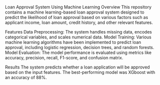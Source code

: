 Loan Approval System Using Machine Learning
Overview
This repository contains a machine learning-based loan approval system designed to predict the likelihood of loan approval based on various factors such as applicant income, loan amount, credit history, and other relevant features.

Features
Data Preprocessing: The system handles missing data, encodes categorical variables, and scales numerical data.
Model Training: Various machine learning algorithms have been implemented to predict loan approval, including logistic regression, decision trees, and random forests.
Model Evaluation: The model performance is evaluated using metrics like accuracy, precision, recall, F1-score, and confusion matrix.

Results
The system predicts whether a loan application will be approved based on the input features. The best-performing model was XGboost with an accuracy of 88%.
